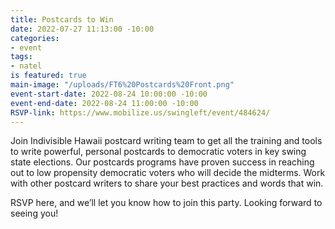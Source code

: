 ```yaml
---
title: Postcards to Win
date: 2022-07-27 11:13:00 -10:00
categories:
- event
tags:
- natel
is featured: true
main-image: "/uploads/FT6%20Postcards%20Front.png"
event-start-date: 2022-08-24 10:00:00 -10:00
event-end-date: 2022-08-24 11:00:00 -10:00
RSVP-link: https://www.mobilize.us/swingleft/event/484624/
---
```


Join Indivisible Hawaii postcard writing team to get all the training and tools to write powerful, personal postcards to democratic voters in key swing state elections. Our postcards programs have proven success in reaching out to low propensity democratic voters who will decide the midterms. Work with other postcard writers to share your best practices and words that win.

RSVP here, and we’ll let you know how to join this party. Looking forward to seeing you!
